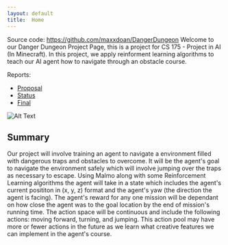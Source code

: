 ```yaml
---
layout: default
title:  Home
---
```


Source code: https://github.com/maxxdoan/DangerDungeon
Welcome to our Danger Dungeon Project Page, this is a project for CS 175 - Project in AI (In Minecraft). 
In this project, we apply reinforment learning algorithms to teach our AI agent how to navigate through an obstacle course.

Reports:

- [Proposal](proposal.html)
- [Status](status.html)
- [Final](final.html)

![Alt Text](https://images-ext-2.discordapp.net/external/6BF6DzNVG143Fw7lkTALGRoUZasb8HKdEt1zrF1kxHo/https/cdn.mos.cms.futurecdn.net/m3WrriWje4hvzFBpALojFm-970-80.jpg.webp)


## Summary
Our project will involve training an agent to navigate a environment filled with dangerous traps and obstacles to overcome. It will be the agent's goal to navigate the environment safely which will involve jumping over the traps as necessary to escape. Using Malmo along with some Reinforcement Learning algorithms the agent will take in a state which includes the agent's current posititon in (x, y, z) format and the agent's yaw (the direction the agent is facing). The agent's reward for any one mission will be dependant on how close the agent was to the goal location by the end of mission's running time. The action space will be continuous and include the following actions: moving forward, turning, and jumping. This action pool may have more or fewer actions in the future as we learn what creative features we can implement in the agent's course.
